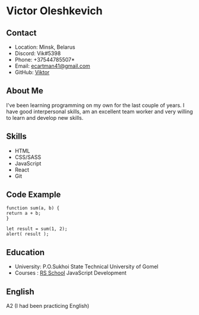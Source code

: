 # Victor Oleshkevich

## Contact

* Location: Minsk, Belarus
* Discord: Vik#5398
* Phone: +37544785507*
* Email: ecartman41@gmail.com
* GitHub: [Viktor](https://github.com/BlackHatMan)

## About Me
I've been learning programming on my own for the last couple of years.
I have good interpersonal skills, am an excellent team worker and very willing to learn and develop new skills.

## Skills
* HTML
* CSS/SASS
* JavaScript
* React 
* Git

## Code Example
    function sum(a, b) {
    return a + b;
    }

    let result = sum(1, 2);
    alert( result );

## Education
* University: P.O.Sukhoi State Technical University of Gomel
* Courses :  [RS School](https://rs.school/) JavaScript Development


## English 
A2 (I had been practicing English)